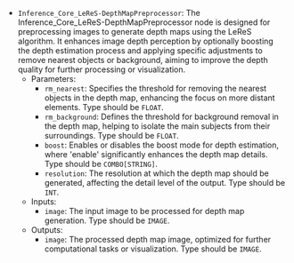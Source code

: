 - `Inference_Core_LeReS-DepthMapPreprocessor`: The Inference_Core_LeReS-DepthMapPreprocessor node is designed for preprocessing images to generate depth maps using the LeReS algorithm. It enhances image depth perception by optionally boosting the depth estimation process and applying specific adjustments to remove nearest objects or background, aiming to improve the depth quality for further processing or visualization.
    - Parameters:
        - `rm_nearest`: Specifies the threshold for removing the nearest objects in the depth map, enhancing the focus on more distant elements. Type should be `FLOAT`.
        - `rm_background`: Defines the threshold for background removal in the depth map, helping to isolate the main subjects from their surroundings. Type should be `FLOAT`.
        - `boost`: Enables or disables the boost mode for depth estimation, where 'enable' significantly enhances the depth map details. Type should be `COMBO[STRING]`.
        - `resolution`: The resolution at which the depth map should be generated, affecting the detail level of the output. Type should be `INT`.
    - Inputs:
        - `image`: The input image to be processed for depth map generation. Type should be `IMAGE`.
    - Outputs:
        - `image`: The processed depth map image, optimized for further computational tasks or visualization. Type should be `IMAGE`.
